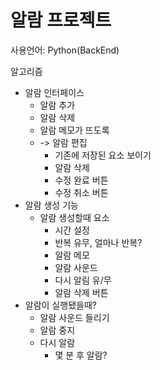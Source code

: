 # 알람 프로젝트

사용언어: Python(BackEnd)

알고리즘

- 알람 인터페이스
  - 알람 추가
  - 알람 삭제
  - 알람 메모가 뜨도록
  - -> 알람 편집
    - 기존에 저장된 요소 보이기
    - 알람 삭제
    - 수정 완료 버튼
    - 수정 취소 버튼
- 알람 생성 기능
  - 알람 생성할때 요소
    - 시간 설정
    - 반복 유무, 얼마나 반복?
    - 알람 메모
    - 알람 사운드
    - 다시 알림 유/무
    - 알람 삭제 버튼
- 알람이 실행됐을때?
  - 알람 사운드 들리기
  - 알람 중지
  - 다시 알람
    - 몇 분 후 알람?
